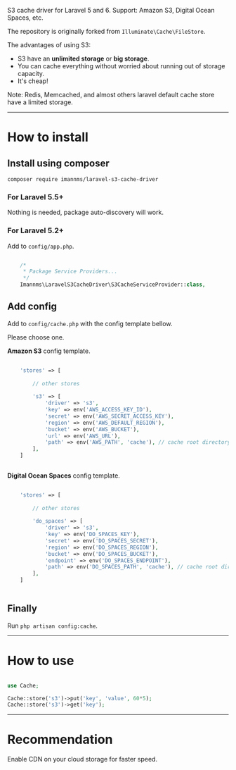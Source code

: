 S3 cache driver for Laravel 5 and 6. Support: Amazon S3, Digital Ocean Spaces, etc.

The repository is originally forked from `Illuminate\Cache\FileStore`.

The advantages of using S3:
- S3 have an **unlimited storage** or **big storage**. 
- You can cache everything without worried about running out of storage capacity. 
- It's cheap!

Note: Redis, Memcached, and almost others laravel default cache store have a limited storage.

---

# How to install

## Install using composer
`composer require imannms/laravel-s3-cache-driver`


### For Laravel 5.5+
Nothing is needed, package auto-discovery will work.

### For Laravel 5.2+

Add to `config/app.php`.
```php

	/*
	 * Package Service Providers...
	 */
	Imannms\LaravelS3CacheDriver\S3CacheServiceProvider::class,

```

## Add config
Add to `config/cache.php` with the config template bellow.

Please choose one.

**Amazon S3** config template.

```php
	
	'stores' => [
	
		// other stores
	
		's3' => [
			'driver' => 's3',
			'key' => env('AWS_ACCESS_KEY_ID'),
			'secret' => env('AWS_SECRET_ACCESS_KEY'),
			'region' => env('AWS_DEFAULT_REGION'),
			'bucket' => env('AWS_BUCKET'),
			'url' => env('AWS_URL'),
			'path' => env('AWS_PATH', 'cache'), // cache root directory, you can change it to suit your need
		],
	]
	
```

**Digital Ocean Spaces** config template.
```php
	
	'stores' => [
	
		// other stores
	
		'do_spaces' => [
			'driver' => 's3',
			'key' => env('DO_SPACES_KEY'),
			'secret' => env('DO_SPACES_SECRET'),
			'region' => env('DO_SPACES_REGION'),
			'bucket' => env('DO_SPACES_BUCKET'),
			'endpoint' => env('DO_SPACES_ENDPOINT'),
			'path' => env('DO_SPACES_PATH', 'cache'), // cache root directory, you can change it to suit your need
		],
	]
	
```

## Finally
Run `php artisan config:cache`.

---

# How to use

```php

use Cache;

Cache::store('s3')->put('key', 'value', 60*5);
Cache::store('s3')->get('key');

```

---
# Recommendation

Enable CDN on your cloud storage for faster speed.
